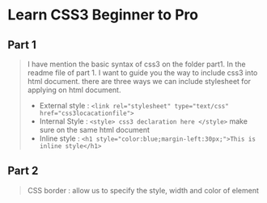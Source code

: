 # Learn CSS3 Beginner to Pro

## Part 1
> I have mention the basic syntax of css3 on the folder part1. In the readme file of part 1. I want to guide you the way to include css3 into html document. there are three ways we can include stylesheet for applying on html document.
> * External style : `<link rel="stylesheet" type="text/css" href="css3locacationfile">`
> * Internal Style : `<style> css3 declaration here </style>` make sure on the same html document
> * Inline style : `<h1 style="color:blue;margin-left:30px;">This is inline style</h1>`

## Part 2
> CSS border : allow us to specify the style, width and color of element 
